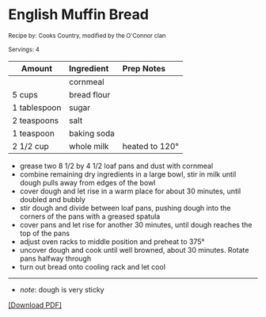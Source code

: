 # English Muffin Bread

<small>Recipe by: Cooks Country, modified by the O'Connor clan</small>

<small>Servings: 4</small>

| Amount       | Ingredient  | Prep Notes     |
| ------------ | :---------- | :------------- |
|              | cornmeal    |                |
| 5 cups       | bread flour |                |
| 1 tablespoon | sugar       |                |
| 2 teaspoons  | salt        |                |
| 1 teaspoon   | baking soda |                |
| 2 1/2 cup    | whole milk  | heated to 120° |

- grease two 8 1/2 by 4 1/2 loaf pans and dust with cornmeal
- combine remaining dry ingredients in a large bowl, stir in milk until dough pulls away from edges of the bowl
- cover dough and let rise in a warm place for about 30 minutes, until doubled and bubbly
- stir dough and divide between loaf pans, pushing dough into the corners of the pans with a greased spatula
- cover pans and let rise for another 30 minutes, until dough reaches the top of the pans
- adjust oven racks to middle position and preheat to 375°
- uncover dough and cook until well browned, about 30 minutes. Rotate pans halfway through
- turn out bread onto cooling rack and let cool

---

- _note_: dough is very sticky

<!-- Tags:
- bread
- vegetarian
- oven
-->


[\[Download PDF\]](/pdf/breads/englishMuffinBread.pdf)
